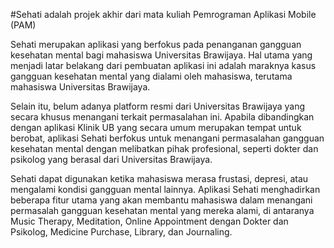 #Sehati adalah projek akhir dari mata kuliah Pemrograman Aplikasi Mobile (PAM)

Sehati merupakan aplikasi yang berfokus pada penanganan gangguan kesehatan mental bagi mahasiswa Universitas Brawijaya. Hal utama yang menjadi latar belakang dari pembuatan aplikasi ini adalah maraknya kasus gangguan kesehatan mental yang dialami oleh mahasiswa, terutama mahasiswa Universitas Brawijaya.

Selain itu, belum adanya platform resmi dari Universitas Brawijaya yang secara khusus menangani terkait permasalahan ini. Apabila dibandingkan dengan aplikasi Klinik UB yang secara umum merupakan tempat untuk berobat, aplikasi Sehati berfokus untuk menangani permasalahan gangguan kesehatan mental dengan melibatkan pihak profesional, seperti dokter dan psikolog yang berasal dari Universitas Brawijaya.

Sehati dapat digunakan ketika mahasiswa merasa frustasi, depresi, atau mengalami kondisi gangguan mental lainnya. Aplikasi Sehati menghadirkan beberapa fitur utama yang akan membantu mahasiswa dalam menangani permasalah gangguan kesehatan mental yang mereka alami, di antaranya Music Therapy, Meditation, Online Appointment dengan Dokter dan Psikolog, Medicine Purchase, Library, dan Journaling.
